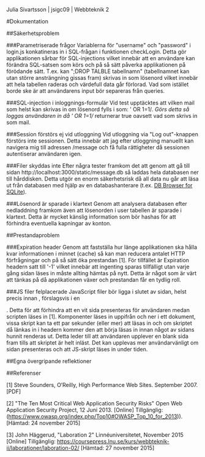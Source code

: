 Julia Sivartsson | jsigc09 | Webbteknik 2

#Dokumentation

##Säkerhetsproblem

###Parametriserade frågor
Variablerna för "username" och "password" i login.js konkatineras in i SQL-frågan i funktionen checkLogin. Detta gör applikationen sårbar för SQL-injections vilket innebär att en användare kan förändra SQL-satsen som körs och på så sätt
påverka applikationen på förödande sätt. T.ex. kan ";DROP TALBLE tabellnamn" (tabellnamnet kan utan större ansträngning gissas fram) skrivas in som lösenord vilket innebär att hela tabellen raderas och värdefull data går förlorad.
Vad som istället borde ske är att användarens input bör separeras från queries.

###SQL-injection i inloggnings-formulär
Vid test upptäcktes att vilken mail som helst kan skrivas in om lösenord fylls i som: ' OR 1=1/*. Görs detta så loggas användaren in då ' OR 1=1/* returnerar true oavsett vad som skrivs in som mail.

###Session förstörs ej vid utloggning
Vid utloggning via "Log out"-knappen förstörs inte sessionen. Detta innebär att jag efter utloggning manuellt kan navigera mig till adressen /message och få fulla rättigheter då sessionen autentiserar användaren igen.

###Filer skyddas inte
Efter några tester framkom det att genom att gå till sidan http://localhost:3000/static/message.db så laddas hela databasen ner till hårddisken. Detta utgör en enorm säkerhetsrisk då all data nu går att läsa ut från databasen
med hjälp av en databashanterare (t.ex. [DB Browser for SQLite](http://sqlitebrowser.org/)).

###Lösenord är sparade i klartext
Genom att analysera databasen efter nedladdning framkom även att lösenorden i user tabellen är sparade i klartext. Detta är mycket känslig information som bör hashas för att förhindra eventuella kapningar av konton.

##Prestandaproblem

###Expiration header
Genom att fastställa hur länge applikationen ska hålla kvar informationen i minnet (cache) så kan man reducera antalet HTTP förfrågningar och på så sätt öka prestandan [1]. För tillfället är Expiration headern satt till '-1' vilket
innebär att ingenting sparas tillfälligt utan varje gång sidan läses in måste allting hämtas på nytt. Detta är något som är värt att tänkas på då applikationen växer och prestandan får en tydlig roll.

###JS filer felplacerade
JavaScript filer bör ligga i slutet av sidan, helst precis innan </body>, förslagsvis i en <footer>. Detta för att förhindra att en vit sida presenteras för användaren medan scripten läses in [1].
Komponenter läses in uppifrån och ner i ett dokument, vissa skript kan ta ett par sekunder (eller mer) att läsas in och om skriptet då länkas in i headern kommer den att börja läsas in innan något av sidans <body> hunnit renderas ut.
Detta leder till att användaren upplever en blank sida fram tills att skriptet är helt inläst. Det kan upplevas mer användarvänligt om sidan presenteras och att JS-skript läses in under tiden.

##Egna övergripande reflektioner


##Referenser

[1] Steve Sounders, O’Reilly, High Performance Web Sites. September 2007. [PDF]

[2] "The Ten Most Critical Web Application Security Risks" Open Web Application Security Project, 12 Juni 2013. [Online] Tillgänglig: (https://www.owasp.org/index.php/Top10#OWASP_Top_10_for_2013)). [Hämtad: 24 november 2015]

[3] John Häggerud, "Laboration 2" Linnéuniversitetet, November 2015 [Online] Tillgänglig: https://coursepress.lnu.se/kurs/webbteknik-ii/laborationer/laboration-02/ [Hämtad: 27 november 2015]